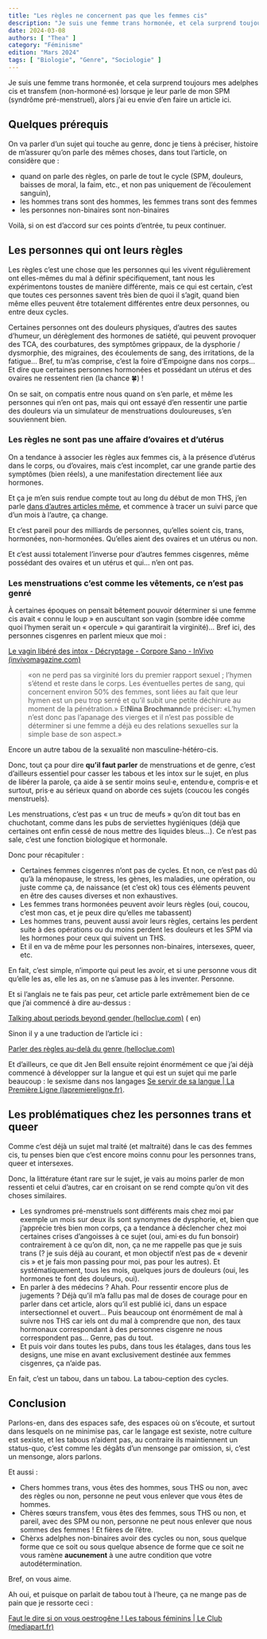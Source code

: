 ```yaml
---
title: "Les règles ne concernent pas que les femmes cis"
description: "Je suis une femme trans hormonée, et cela surprend toujours mes adelphes cis et transfem (non-hormoné·es) lorsque je leur parle de mon SPM (syndrôme pré-menstruel), alors j’ai eu envie d’en faire un article ici."
date: 2024-03-08
authors: [ "Thea" ]
category: "Féminisme"
edition: "Mars 2024"
tags: [ "Biologie", "Genre", "Sociologie" ]
---
```


Je suis une femme trans hormonée, et cela surprend toujours mes adelphes cis et transfem (non-hormoné·es) lorsque je
leur parle de mon SPM (syndrôme pré-menstruel), alors j’ai eu envie d’en faire un article ici.

## Quelques prérequis

On va parler d’un sujet qui touche au genre, donc je tiens à préciser, histoire de m’assurer qu’on parle des mêmes
choses, dans tout l’article, on considère que :

- quand on parle des règles, on parle de tout le cycle (SPM, douleurs, baisses de moral, la faim, etc., et non pas
  uniquement de l’écoulement sanguin),
- les hommes trans sont des hommes, les femmes trans sont des femmes
- les personnes non-binaires sont non-binaires

Voilà, si on est d’accord sur ces points d’entrée, tu peux continuer.

## Les personnes qui ont leurs règles

Les règles c’est une chose que les personnes qui les vivent régulièrement ont elles-mêmes du mal à définir
spécifiquement, tant nous les expérimentons toustes de manière différente, mais ce qui est certain, c’est que toutes ces
personnes savent très bien de quoi il s’agit, quand bien même elles peuvent être totalement différentes entre deux
personnes, ou entre deux cycles.

Certaines personnes ont des douleurs physiques, d’autres des sautes d’humeur, un dérèglement des hormones de satiété,
qui peuvent provoquer des TCA, des courbatures, des symptômes grippaux, de la dysphorie / dysmorphie, des migraines, des
écoulements de sang, des irritations, de la fatigue… Bref, tu m’as comprise, c’est la foire d’Empoigne dans nos corps…
Et dire que certaines personnes hormonées et possédant un utérus et des ovaires ne ressentent rien (la chance 🍀) !

On se sait, on compatis entre nous quand on s’en parle, et même les personnes qui n’en ont pas, mais qui ont essayé d’en
ressentir une partie des douleurs via un simulateur de menstruations douloureuses, s’en souviennent bien.

### Les règles ne sont pas une affaire d’ovaires et d’utérus

On a tendance à associer les règles aux femmes cis, à la présence d’utérus dans le corps, ou d’ovaires, mais c’est
incomplet, car une grande partie des symptômes (bien réels), a une manifestation directement liée aux hormones.

Et ça je m’en suis rendue compte tout au long du début de mon THS, j’en
parle [dans d’autres articles même](https://cupof.coffee/series/le-cycle-de-ths/), et commence à tracer un suivi parce
que d’un mois à l’autre, ça change.

Et c’est pareil pour des milliards de personnes, qu’elles soient cis, trans, hormonées, non-hormonées. Qu’elles aient
des ovaires et un utérus ou non.

Et c’est aussi totalement l’inverse pour d’autres femmes cisgenres, même possédant des ovaires et un utérus et qui… n’en
ont pas.

### Les menstruations c’est comme les vêtements, ce n’est pas genré

À certaines époques on pensait bêtement pouvoir déterminer si une femme cis avait « connu le loup » en auscultant son
vagin (sombre idée comme quoi l’hymen serait un « opercule » qui garantirait la virginité)… Bref ici, des personnes
cisgenres en parlent mieux que moi :

[Le vagin libéré des intox - Décryptage - Corpore Sano - InVivo (invivomagazine.com)](https://www.invivomagazine.com/fr/corpore_sano/decryptage/article/476/le-vagin-libere-des-intox)

> «on ne perd pas sa virginité lors du premier rapport sexuel ; l’hymen s’étend et reste dans le corps. Les éventuelles
> pertes de sang, qui concernent environ 50% des femmes, sont liées au fait que leur hymen est un peu trop serré et
> qu’il
> subit une petite déchirure au moment de la pénétration.» Et**Nina Brochmann**de préciser: «L’hymen n’est donc pas
> l’apanage des vierges et il n’est pas possible de déterminer si une femme a déjà eu des relations sexuelles sur la
> simple base de son aspect.»
>

Encore un autre tabou de la sexualité non masculine-hétéro-cis.

Donc, tout ça pour dire **qu’il faut parler** de menstruations et de genre, c’est d’ailleurs essentiel pour casser les
tabous et les intox sur le sujet, en plus de libérer la parole, ça aide à se sentir moins seul·e, entendu·e, compris·e
et surtout, pris·e au sérieux quand on aborde ces sujets (coucou les congés menstruels).

Les menstruations, c’est pas « un truc de meufs » qu’on dit tout bas en chuchotant, comme dans les pubs de serviettes
hygiéniques (déjà que certaines ont enfin cessé de nous mettre des liquides bleus…). Ce n’est pas sale, c’est une
fonction biologique et hormonale.

Donc pour récapituler :

- Certaines femmes cisgenres n’ont pas de cycles. Et non, ce n’est pas dû qu’à la ménopause, le stress, les gènes, les
  maladies, une opération, ou juste comme ça, de naissance (et c’est ok) tous ces éléments peuvent en être des causes
  diverses et non exhaustives.
- Les femmes trans hormonées peuvent avoir leurs règles (oui, coucou, c’est mon cas, et je peux dire qu’elles me
  tabassent)
- Les hommes trans, peuvent aussi avoir leurs règles, certains les perdent suite à des opérations ou du moins perdent
  les douleurs et les SPM via les hormones pour ceux qui suivent un THS.
- Et il en va de même pour les personnes non-binaires, intersexes, queer, etc.

En fait, c’est simple, n’importe qui peut les avoir, et si une personne vous dit qu’elle les as, elle les as, on ne
s’amuse pas à les inventer. Personne.

Et si l’anglais ne te fais pas peur, cet article parle extrêmement bien de ce que j’ai commencé à dire au-dessus :

[Talking about periods beyond gender (helloclue.com)](https://helloclue.com/articles/cycle-a-z/talking-about-periods-beyond-gender) (
en)

Sinon il y a une traduction de l’article ici :

[Parler des règles au-delà du genre (helloclue.com)](https://helloclue.com/fr/articles/egalite-des-genres/parler-des-regles-au-dela-du-genre)

Et d’ailleurs, ce que dit Jen Bell ensuite rejoint énormément ce que j’ai déjà commencé à développer sur la langue et
qui est un sujet qui me parle beaucoup : le sexisme dans nos
langages [Se servir de sa langue | La Première Ligne (lapremiereligne.fr)](https://lapremiereligne.fr/articles/se-servir-de-sa-langue).

## Les problématiques chez les personnes trans et queer

Comme c’est déjà un sujet mal traité (et maltraité) dans le cas des femmes cis, tu penses bien que c’est encore moins
connu pour les personnes trans, queer et intersexes.

Donc, la littérature étant rare sur le sujet, je vais au moins parler de mon ressenti et celui d’autres, car en croisant
on se rend compte qu’on vit des choses similaires.

- Les syndromes pré-menstruels sont différents mais chez moi par exemple un mois sur deux ils sont synonymes de
  dysphorie, et, bien que j’apprécie très bien mon corps, ça a tendance à déclencher chez moi certaines crises
  d’angoisses à ce sujet (oui, ami·es du fun bonsoir) contrairement à ce qu’on dit, non, ça ne me rappelle pas que je
  suis trans (? je suis déjà au courant, et mon objectif n’est pas de « devenir cis » et je fais mon passing pour moi,
  pas pour les autres). Et systématiquement, tous les mois, quelques jours de douleurs (oui, les hormones te font des
  douleurs, oui).
- En parler à des médecins ? Ahah. Pour ressentir encore plus de jugements ? Déjà qu’il m’a fallu pas mal de doses de
  courage pour en parler dans cet article, alors qu’il est publié ici, dans un espace intersectionnel et ouvert… Puis
  beaucoup ont énormément de mal à suivre nos THS car iels ont du mal à comprendre que non, des taux hormonaux
  correspondant à des personnes cisgenre ne nous correspondent pas… Genre, pas du tout.
- Et puis voir dans toutes les pubs, dans tous les étalages, dans tous les designs, une mise en avant exclusivement
  destinée aux femmes cisgenres, ça n’aide pas.

En fait, c’est un tabou, dans un tabou. La tabou-ception des cycles.

## Conclusion

Parlons-en, dans des espaces safe, des espaces où on s’écoute, et surtout dans lesquels on ne minimise pas, car le
langage est sexiste, notre culture est sexiste, et les tabous n’aident pas, au contraire ils maintiennent un status-quo,
c’est comme les dégâts d’un mensonge par omission, si, c’est un mensonge, alors parlons.

Et aussi :

- Chers hommes trans, vous êtes des hommes, sous THS ou non, avec des règles ou non, personne ne peut vous enlever que
  vous êtes de hommes.
- Chères sœurs transfem, vous êtes des femmes, sous THS ou non, et pareil, avec des SPM ou non, personne ne peut nous
  enlever que nous sommes des femmes ! Et fières de l’être.
- Chèrxs adelphes non-binaires avoir des cycles ou non, sous quelque forme que ce soit ou sous quelque absence de forme
  que ce soit ne vous ramène **aucunement** à une autre condition que votre autodétermination.

Bref, on vous aime.

Ah oui, et puisque on parlait de tabou tout à l’heure, ça ne mange pas de pain que je ressorte ceci :

[Faut le dire si on vous oestrogêne ! Les tabous féminins | Le Club (mediapart.fr)](https://blogs.mediapart.fr/annabel-b/blog/120124/faut-le-dire-si-vous-oestrogene-les-tabous-feminins)